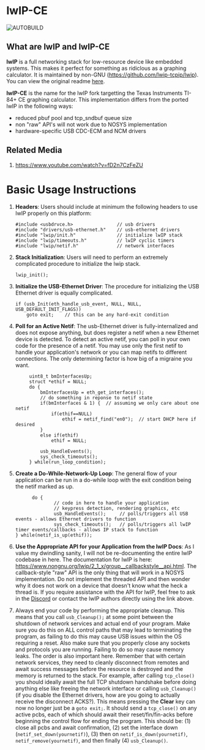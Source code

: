 # lwIP-CE #

![AUTOBUILD](https://github.com/cagstech/lwip-ce/actions/workflows/build.yml/badge.svg)

## What are lwIP and lwIP-CE ##

**lwIP** is a full networking stack for low-resource device like embedded systems. This makes it perfect for something as ridiclous as a graphing calculator.
It is maintained by non-GNU (https://github.com/lwip-tcpip/lwip). You can view the original readme [here](./README-ORIG.md).

**lwIP-CE** is the name for the lwIP fork targetting the Texas Instruments TI-84+ CE graphing calculator. This implementation differs from the ported lwIP in the following ways:
- reduced pbuf pool and tcp_sndbuf queue size
- non "raw" API's will not work due to NOSYS implementation
- hardware-specific USB CDC-ECM and NCM drivers

## Related Media ##
1. https://www.youtube.com/watch?v=fD2n7CzFeZU


# Basic Usage Instructions #

1. **Headers**: Users should include at minimum the following headers to use lwIP properly on this platform:

       #include <usbdrvce.h>                // usb drivers
       #include "drivers/usb-ethernet.h"    // usb-ethernet drivers
       #include "lwip/init.h"               // initialize lwIP stack
       #include "lwip/timeouts.h"           // lwIP cyclic timers
       #include "lwip/netif.h"              // network interfaces

2. **Stack Initialization**: Users will need to perform an extremely complicated procedure to initialize the lwip stack.

       lwip_init();

3. **Initialize the USB-Ethernet Driver**: The procedure for initializing the USB Ethernet driver is equally complicated.

       if (usb_Init(eth_handle_usb_event, NULL, NULL, USB_DEFAULT_INIT_FLAGS))
           goto exit;    // this can be any hard-exit condition

3. **Poll for an Active Netif**: The usb-Ethernet driver is fully-internalized and does not expose anything, but does register a netif when a new Ethernet device is detected. To detect an active netif, you can poll in your own code for the presence of a netif. You may use only the first netif to handle your application's network or you can map netifs to different connections. The only determining factor is how big of a migraine you want.

			uint8_t bmInterfacesUp;
			struct *ethif = NULL;
			do {
				bmInterfacesUp = eth_get_interfaces();
				// do something in reponse to netif state
				if(bmInterfaces & 1) {	// assuming we only care about one netif
					if(ethif==NULL)
						ethif = netif_find("en0");	// start DHCP here if desired
				}
				else if(ethif)	
					ethif = NULL;
					
				usb_HandleEvents();
				sys_check_timeouts();
			} while(run_loop_condition);


5. **Create a Do-While-Network-Up Loop**: The general flow of your application can be run in a do-while loop with the exit condition being the netif marked as up.

			 do {
					 // code in here to handle your application
					 // keypress detection, rendering graphics, etc
					 usb_HandleEvents();     // polls/triggers all USB events - allows Ethernet drivers to function
					 sys_check_timeouts();   // polls/triggers all lwIP timer events/callbacks - allows IP stack to function
       } while(netif_is_up(ethif));

6. **Use the Appropriate API for your Application from the lwIP Docs**: As I value my dwindling sanity, I will not be re-documenting the entire lwIP codebase in here. The documentation for lwIP is here: https://www.nongnu.org/lwip/2_1_x/group__callbackstyle__api.html. The callback-style "raw" API is the only thing that will work in a NOSYS implementation. Do not implement the threaded API and then wonder why it does not work on a device that doesn't know what the heck a thread is. If you require assistance with the API for lwIP, feel free to ask in the [Discord](https://discord.gg/kvcuygqU) or contact the lwIP authors directly using the link above.

7. Always end your code by performing the appropriate cleanup. This means that you call `usb_Cleanup();` at some point between the shutdown of network services and actual end of your program. Make sure you do this on ALL control paths that may lead to terminating the program, as failing to do this may cause USB issues within the OS requiring a reset. Also make sure that you properly close any sockets and protocols you are running. Failing to do so may cause memory leaks. The order is also important here. Remember that with certain network services, they need to cleanly disconnect from remotes and await success messages before the resource is destroyed and the memory is returned to the stack. For example, after calling `tcp_close()` you should ideally await the full TCP shutdown handshake before doing anything else like freeing the network interface or calling `usb_Cleanup()` (if you disable the Ethernet drivers, how are you going to actually receive the disconnect ACKS?). This means pressing the **Clear** key can now no longer just be a `goto exit;`. It should send a `tcp_close()` on any active pcbs, each of which should await their reset/fin/fin-acks before beginning the control flow for ending the program. This should be: (1) close all pcbs and await confirmation, (2) set the interface down (`netif_set_down(yournetif)`), (3) then on `netif_is_down(yournetif)`, `netif_remove(yournetif)`, and then finally (4) `usb_Cleanup()`.
